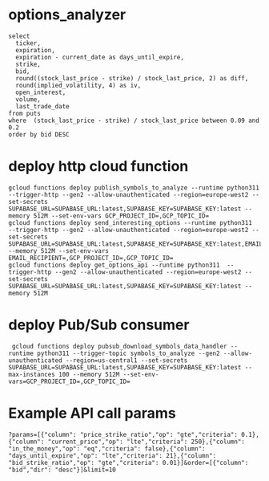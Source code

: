 # options_analyzer
    
    select 
      ticker,
      expiration,
      expiration - current_date as days_until_expire,
      strike,
      bid,
      round((stock_last_price - strike) / stock_last_price, 2) as diff,
      round(implied_volatility, 4) as iv,
      open_interest,
      volume,
      last_trade_date
    from puts
    where  (stock_last_price - strike) / stock_last_price between 0.09 and 0.2
    order by bid DESC

# deploy http cloud function

    gcloud functions deploy publish_symbols_to_analyze --runtime python311  --trigger-http --gen2 --allow-unauthenticated --region=europe-west2 --set-secrets SUPABASE_URL=SUPABASE_URL:latest,SUPABASE_KEY=SUPABASE_KEY:latest --memory 512M --set-env-vars GCP_PROJECT_ID=,GCP_TOPIC_ID=
    gcloud functions deploy send_interesting_options --runtime python311  --trigger-http --gen2 --allow-unauthenticated --region=europe-west2 --set-secrets SUPABASE_URL=SUPABASE_URL:latest,SUPABASE_KEY=SUPABASE_KEY:latest,EMAIL_CREDENTIALS=EMAIL_CREDENTIALS:latest --memory 512M --set-env-vars EMAIL_RECIPIENT=,GCP_PROJECT_ID=,GCP_TOPIC_ID=
    gcloud functions deploy get_options_api --runtime python311  --trigger-http --gen2 --allow-unauthenticated --region=europe-west2 --set-secrets SUPABASE_URL=SUPABASE_URL:latest,SUPABASE_KEY=SUPABASE_KEY:latest --memory 512M

# deploy Pub/Sub consumer
    
     gcloud functions deploy pubsub_download_symbols_data_handler --runtime python311 --trigger-topic symbols_to_analyze --gen2 --allow-unauthenticated --region=us-central1 --set-secrets SUPABASE_URL=SUPABASE_URL:latest,SUPABASE_KEY=SUPABASE_KEY:latest --max-instances 100 --memory 512M --set-env-vars=GCP_PROJECT_ID=,GCP_TOPIC_ID=

# Example API call params

    ?params=[{"column": "price_strike_ratio","op": "gte","criteria": 0.1}, {"column": "current_price","op": "lte","criteria": 250},{"column": "in_the_money","op": "eq","criteria": false},{"column": "days_until_expire","op": "lte","criteria": 21},{"column": "bid_strike_ratio","op": "gte","criteria": 0.01}]&order=[{"column": "bid","dir": "desc"}]&limit=10
